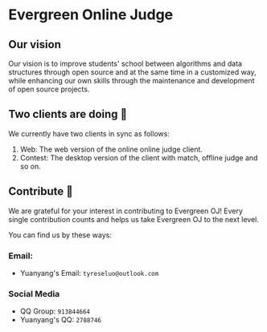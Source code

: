 # Evergreen Online Judge

## Our vision

Our vision is to improve students' school between algorithms and data structures through open source and at the same time in a customized way, while enhancing our own skills through the maintenance and development of open source projects.

## Two clients are doing 👋

We currently have two clients in sync as follows:

1. Web: The web version of the online online judge client.
2. Contest: The desktop version of the client with match, offline judge and so on.

## Contribute 🤝

We are grateful for your interest in contributing to Evergreen OJ! Every single contribution counts and helps us take Evergreen OJ to the next level.

You can find us by these ways:

### Email:

- Yuanyang's Email: `tyreseluo@outlook.com`

### Social Media
- QQ Group: `913844664`
- Yuanyang's QQ: `2788746`
